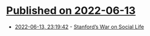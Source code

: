 # [Published on 2022-06-13](index.md)

* [2022-06-13, 23:19:42](https://news.ycombinator.com/item?id=31732944) - [Stanford’s War on Social Life](https://palladiummag.com/2022/06/13/stanfords-war-on-social-life/)
